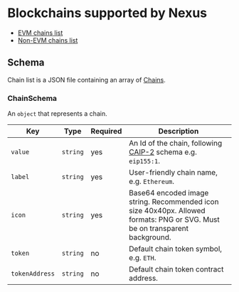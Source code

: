 # Blockchains supported by Nexus

- [EVM chains list](evm.json)
- [Non-EVM chains list](non-evm.json)

## Schema

Chain list is a JSON file containing an array of [Chains](#chainschema).

### ChainSchema

An `object` that represents a chain.

| Key            | Type     | Required | Description                                                                                                                        |
| -------------- | -------- | -------- | ---------------------------------------------------------------------------------------------------------------------------------- |
| `value`        | `string` | yes      | An Id of the chain, following [CAIP-2](https://github.com/ChainAgnostic/CAIPs/blob/master/CAIPs/caip-2.md) schema e.g. `eip155:1`. |
| `label`        | `string` | yes      | User-friendly chain name, e.g. `Ethereum`.                                                                                         |
| `icon`         | `string` | yes      | Base64 encoded image string. Recommended icon size 40x40px. Allowed formats: PNG or SVG. Must be on transparent background.        |
| `token`        | `string` | no       | Default chain token symbol, e.g. `ETH`.                                                                                            |
| `tokenAddress` | `string` | no       | Default chain token contract address.                                                                                              |
